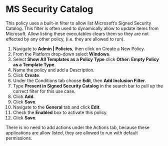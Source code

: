 [title]: # (MS Security Catalog)
[tags]: # (allow list)
[priority]: # (4602)
# MS Security Catalog

This policy uses a built-in filter to allow list Microsoft’s Signed Security Catalog. This filter is often used to dynamically allow to update items from Microsoft. Allow listing these executables clears them so they are not effected by any other policy, (i.e. they are allowed to run).

1. Navigate to __Admin | Policies__, then click on Create a New Policy.
1. From the Platform drop-down select __Windows__.
1. Select __Show All Templates as a Policy Type__ click __Other: Empty Policy as a Template Type__.
1. Name the policy and add a Description.
1. Click __Create__.
1. Under the Conditions tab choose __Edit__, then __Add Inclusion Filter__.
1. Type __Present in Signed Security Catalog__ in the search bar to pull up the correct filter for this use case.
1. Click __Add__.
1. Click __Save__.
1. Navigate to the __General__ tab and click __Edit__.
1. Check the __Enabled__ box to activate this policy.
1. Click __Save__.

There is no need to add actions under the Actions tab, because these applications are allow listed, they are allowed to run with default permissions.
